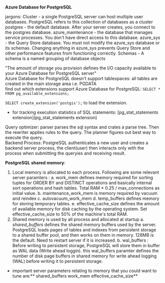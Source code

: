 **Azure Database for PostgreSQL**

jargons:
Cluster - a single PostgreSQL server can host multiple user databases. PostgreSQL refers to this collection of databases as a cluster  
postgres - the default database. After your server creates, you connect to the postgres database.
azure_maintenance - the database that manages service processes. You don't have direct access to this database.
azure_sys - the Query Store database. You must not modify the azure_sys database or its schemas. Changing anything in azure_sys prevents Query Store and other performance features from functioning correctly.
Schemas - A schema is a named grouping of database objects

"The amount of storage you provision defines the I/O capacity available to your Azure Database for PostgreSQL server"  
Azure Database for PostgreSQL doesn't support tablespaces: all tables are created in the main storage area i.e. PGDATA  
find out which extensions support Azure Database for PostgreSQL: `SELECT * FROM pg_available_extensions;`  

`SELECT create_extension('postgis');` to load the extension.  
- for tracking execution statistics of SQL statements: [pg_stat_statements extension](pg_stat_statements extension)

Query optimizer: parser parses the sql syntax and crates a parse tree. Then the rewriter applies rules to the query. The planner figures out best way to execute the query.  
Backend Process: PostgreSQL authenticates a new user and creates a backend server process, the client(user) then interacts only with the process when submitting the queryies and receiving result.  

**PostgreSQL shared memory**:  
1. Local memory is allocated to each process. Following are some relevant server paramters :
    a. work_mem defines memory required for sorting tuples for ORDER BY and DISTINCT operations and basically internal sort operations and hash tables. Total RAM * 0.25 / max_connections as initial value.
    b. maintenance_work_mem is memory required by vacuum and reindex
    c. autovacuum_work_mem
    d. temp_buffers defines memory for storing temporary tables.
    e. effective_cache_size defines the amount of available memory for disk caching by the operating system. Set effective_cache_size to 50% of the machine's total RAM.
2. Shared memory is used by all process and allocated at startup
   a. _shared_buffers_ defines the shared memory buffers used by the server. PostgreSQL loads pages of tables and indexes from persistent storage to a shared buffer pool, and then works on them in memory. 128MB is the default. Need to restart server if it is increased.
   b. wal_buffers : Before writing to persistent storage, PostgreSQL will store them in buffer as WAL data (Write ahead loggin). this wal_buffers paramter defines the number of disk page buffers in shared memory for write ahead logging (WAL) before writing it to persistent storage.

- important server parameters relating to memory that you could want to tune are:** shared_buffers   work_mem   effective_cache_size**

   
   
   
